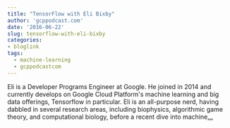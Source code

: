 ```yaml
---
title: "TensorFlow with Eli Bixby"
author: 'gcppodcast.com'
date: '2016-06-22'
slug: tensorflow-with-eli-bixby
categories:
- bloglink
tags:
  - machine-learning
  - gcppodcastcom
---
```


Eli is a Developer Programs Engineer at Google. He joined in 2014 and currently develops on Google Cloud Platform's machine learning and big data offerings, Tensorflow in particular. Eli is an all-purpose nerd, having dabbled in several research areas, including biophysics, algorithmic game theory, and computational biology, before a recent dive into machine[... <i class="fas fa-external-link-alt"></i>](https://www.gcppodcast.com/post/episode-31-tensorflow-with-eli-bixby/)

